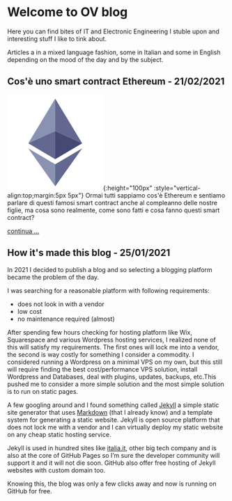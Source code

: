 # Welcome to OV blog

Here you can find bites of IT and Electronic Engineering I stuble upon and interesting stuff I like to tink about.

Articles a in a mixed language fashion, some in Italian and some in English depending on the mood of the day and by the subject.

## Cos'è uno smart contract Ethereum  - 21/02/2021

![](/img/ethereum.png){:height="100px" :style="vertical-align:top;margin:5px 5px"}
Ormai tutti sappiamo cos'è Ethereum e sentiamo parlare di questi famosi smart contract anche al compleanno delle nostre figlie, ma cosa sono realmente, come sono fatti e cosa fanno questi smart contract?

[continua ...](/a/2021/contratto-smart-ethereum/)

## How it's made this blog - 25/01/2021

In 2021 I decided to publish a blog and so selecting a blogging platform became the problem of the day.

I was searching for a reasonable platform with following requirements:

- does not look in with a vendor
- low cost
- no maintenance required (almost)

After spending few hours checking for hosting platform like Wix, Squarespace and various Wordpress hosting services, I realized none of this will satisfy my requirements. The first ones will lock me into a vendor, the second is way costly for something I consider a commodity. I considered running a Wordpress on a minimal VPS on my own, but this still will require finding the best cost/performance VPS solution, install Wordpress and Databases, deal with plugins, updates, backups, etc.This pushed me to consider a more simple solution and the most simple solution is to run on static pages.

A few googling around and I found something called [Jekyll](https://jekyllrb.com/) a simple static site generator that uses [Markdown](https://www.markdownguide.org/) (that I already know) and a template system for generating a static website. Jekyll is open source platform that does not lock me with a vendor and I can virtually deploy my static website on any cheap static hosting service.

Jekyll is used in hundred sites like [italia.it](developers.italia.it), other big tech company and is also at the core of GitHub Pages so I’m sure the developer community will support it and it will not die soon. GitHub also offer free hosting of Jekyll websites with custom domain too.

Knowing this, the blog was only a few clicks away and now is running on GitHub for free.

